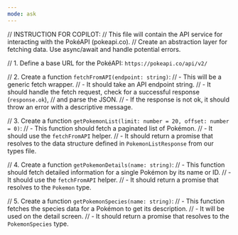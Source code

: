 ```yaml
---
mode: ask
---
```


// INSTRUCTION FOR COPILOT:
// This file will contain the API service for interacting with the PokéAPI (pokeapi.co).
// Create an abstraction layer for fetching data. Use async/await and handle potential errors.

// 1. Define a base URL for the PokéAPI: `https://pokeapi.co/api/v2/`

// 2. Create a function `fetchFromAPI(endpoint: string)`:
//    - This will be a generic fetch wrapper.
//    - It should take an API endpoint string.
//    - It should handle the fetch request, check for a successful response (`response.ok`),
//      and parse the JSON.
//    - If the response is not ok, it should throw an error with a descriptive message.

// 3. Create a function `getPokemonList(limit: number = 20, offset: number = 0)`:
//    - This function should fetch a paginated list of Pokémon.
//    - It should use the `fetchFromAPI` helper.
//    - It should return a promise that resolves to the data structure defined in `PokemonListResponse` from our types file.

// 4. Create a function `getPokemonDetails(name: string)`:
//    - This function should fetch detailed information for a single Pokémon by its name or ID.
//    - It should use the `fetchFromAPI` helper.
//    - It should return a promise that resolves to the `Pokemon` type.

// 5. Create a function `getPokemonSpecies(name: string)`:
//    - This function fetches the species data for a Pokémon to get its description.
//    - It will be used on the detail screen.
//    - It should return a promise that resolves to the `PokemonSpecies` type.